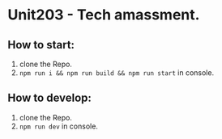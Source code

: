 # Unit203 - Tech amassment.

## How to start:

1. clone the Repo.
2. `npm run i && npm run build && npm run start` in console.

## How to develop:

1. clone the Repo.
2. `npm run dev` in console.
